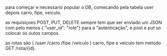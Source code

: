 para começar e necessario popular o DB, comecando pela tabela user depois carro, fipe, veiculo.

as requisiçoes POST, PUT, DELETE sempre tem que ser enviado um JSON com pelo menos { "user_id": "role"} para a "autenticação", e post e put so colocar os outos campos.

as rotas são (
/user
/carro
/fipe
/veiculo
)
carro, fipe e veiculo tem metodo GET  /rota/{id}.
